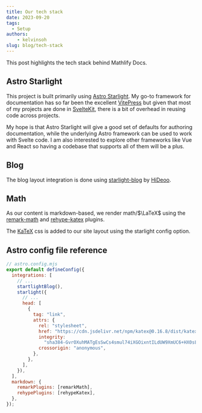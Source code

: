```yaml
---
title: Our tech stack
date: 2023-09-20
tags:
  - Setup
authors: 
	- kelvinsoh
slug: blog/tech-stack
---
```


This post highlights the tech stack behind Mathlify Docs.

## Astro Starlight

This project is built primarily using [Astro Starlight](https://starlight.astro.build).
My go-to framework for documentation has so far been the excellent
[VitePress](https://vitepress.dev/) but given that most of my projects are
done in [SvelteKit](https://kit.svelte.dev/), there is a bit of overhead in reusing
code across projects.

My hope is that Astro Starlight will give a good set of defaults for authoring
documentation, while the underlying Astro framework can be used to work with
Svelte code. I am also interested to explore other frameworks like Vue and React
so having a codebase that supports all of them will be a plus.

## Blog

The blog layout integration is done using [starlight-blog](https://github.com/HiDeoo/starlight-blog)
by [HiDeoo](https://github.com/HiDeoo/).

## Math

As our content is markdown-based, we render math/$\LaTeX$ using
the [remark-math](https://www.npmjs.com/package/remark-math)
and [rehype-katex](https://www.npmjs.com/package/rehype-katex) plugins.

The [KaTeX](https://katex.org/) css is added to our site layout using
the starlight config option.

## Astro config file reference

```js
// astro.config.mjs
export default defineConfig({
  integrations: [
    // ...
    startlightBlog(),
    starlight({
      // ...
      head: [
        {
          tag: "link",
          attrs: {
            rel: "stylesheet",
            href: "https://cdn.jsdelivr.net/npm/katex@0.16.8/dist/katex.min.css",
            integrity:
              "sha384-GvrOXuhMATgEsSwCs4smul74iXGOixntILdUW9XmUC6+HX0sLNAK3q71HotJqlAn",
            crossorigin: "anonymous",
          },
        },
      ],
    }),
  ],
  markdown: {
    remarkPlugins: [remarkMath],
    rehypePlugins: [rehypeKatex],
  },
});
```
